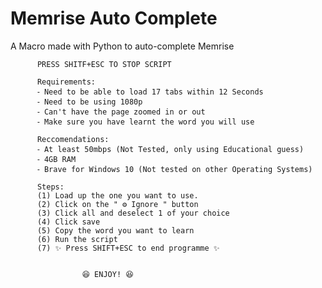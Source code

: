# Memrise Auto Complete
A Macro made with Python to auto-complete Memrise

          PRESS SHITF+ESC TO STOP SCRIPT

          Requirements:
          ⁃ Need to be able to load 17 tabs within 12 Seconds
          ⁃ Need to be using 1080p
          ⁃ Can't have the page zoomed in or out
          ⁃ Make sure you have learnt the word you will use 

          Reccomendations:
          ⁃ At least 50mbps (Not Tested, only using Educational guess)
          ⁃ 4GB RAM
          ⁃ Brave for Windows 10 (Not tested on other Operating Systems)
  
          Steps:
          (1) Load up the one you want to use.
          (2) Click on the " ⚙ Ignore " button
          (3) Click all and deselect 1 of your choice
          (4) Click save
          (5) Copy the word you want to learn
          (6) Run the script
          (7) ✨ Press SHIFT+ESC to end programme ✨
  
  
                    😆 ENJOY! 😆
  
